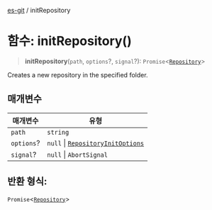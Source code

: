 [es-git](../globals.md) / initRepository

# 함수: initRepository()

> **initRepository**(`path`, `options`?, `signal`?): `Promise`\<[`Repository`](../classes/Repository.md)\>

Creates a new repository in the specified folder.

## 매개변수

| 매개변수 | 유형 |
| ------ | ------ |
| `path` | `string` |
| `options`? | `null` \| [`RepositoryInitOptions`](../interfaces/RepositoryInitOptions.md) |
| `signal`? | `null` \| `AbortSignal` |

## 반환 형식:

`Promise`\<[`Repository`](../classes/Repository.md)\>
